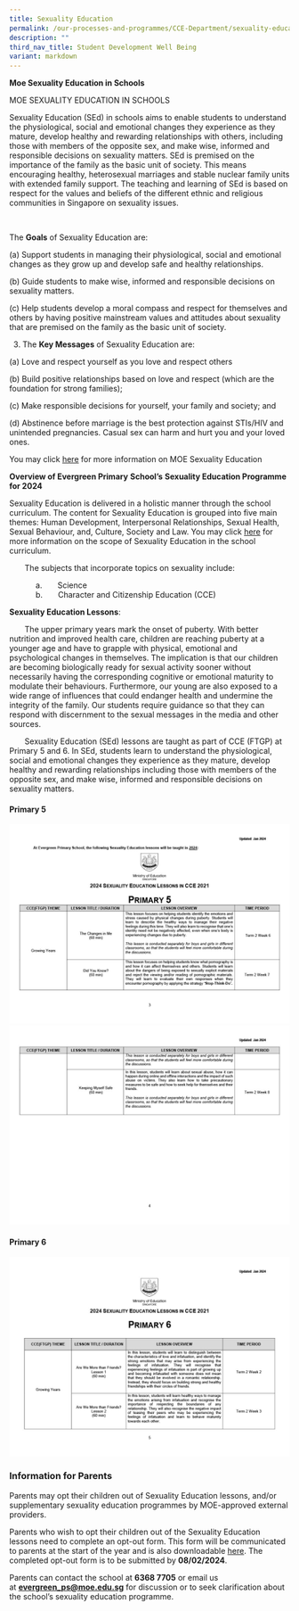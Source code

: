 ```yaml
---
title: Sexuality Education
permalink: /our-processes-and-programmes/CCE-Department/sexuality-education/
description: ""
third_nav_title: Student Development Well Being
variant: markdown
---
```

**Moe Sexuality Education in Schools**

MOE SEXUALITY EDUCATION IN SCHOOLS

Sexuality Education (SEd) in schools aims to enable students to understand the physiological, social and emotional changes they experience as they mature, develop healthy and rewarding relationships with others, including those with members of the opposite sex, and make wise, informed and responsible decisions on sexuality matters. SEd is premised on the importance of the family as the basic unit of society. This means encouraging healthy, heterosexual marriages and stable nuclear family units with extended family support. The teaching and learning of SEd is based on respect for the values and beliefs of the different ethnic and religious communities in Singapore on sexuality issues.

<br>

The **Goals** of Sexuality Education are:

(a) Support students in managing their physiological, social and emotional changes as they grow up and develop safe and healthy relationships. 

(b)	Guide students to make wise, informed and responsible decisions on sexuality matters. 

(c)	Help students develop a moral compass and respect for themselves and others by having positive mainstream values and attitudes about sexuality that are premised on the family as the basic unit of society. 

3.	The **Key Messages** of Sexuality Education are:

(a)	Love and respect yourself as you love and respect others

(b)	Build positive relationships based on love and respect (which are the foundation for strong families);

(c)	Make responsible decisions for yourself, your family and society; and

(d)	Abstinence before marriage is the best protection against STIs/HIV and unintended pregnancies. Casual sex can harm and hurt you and your loved ones.


You may&nbsp;click&nbsp;[here](https://go.gov.sg/moe-sexuality-education)&nbsp;for more information on MOE Sexuality Education  

**Overview of Evergreen Primary**&nbsp;**School’s**&nbsp;**Sexuality Education Programme for 2024**

Sexuality Education is delivered in a holistic manner through the school curriculum.&nbsp;The content for Sexuality Education is grouped into five main themes: Human Development, Interpersonal Relationships, Sexual Health, Sexual Behaviour, and, Culture, Society and Law. You may click&nbsp;[here](https://go.gov.sg/moe-sexuality-education-scope)&nbsp;for more information on the scope of Sexuality Education in the school curriculum.

&nbsp;&nbsp;&nbsp;&nbsp;&nbsp;&nbsp; The subjects that incorporate topics on sexuality include:

&nbsp;&nbsp; &nbsp;&nbsp;&nbsp; &nbsp;&nbsp;&nbsp; &nbsp;a.&nbsp;&nbsp;&nbsp;&nbsp;&nbsp;&nbsp;&nbsp;Science      
&nbsp;&nbsp; &nbsp;&nbsp;&nbsp; &nbsp;&nbsp;&nbsp; &nbsp;b.&nbsp;&nbsp;&nbsp;&nbsp;&nbsp;&nbsp;&nbsp;Character and Citizenship Education (CCE)

  

**Sexuality Education Lessons**:

&nbsp;&nbsp;&nbsp;&nbsp;&nbsp;&nbsp; The upper primary years mark the onset of puberty. With better nutrition and improved health care, children are reaching puberty at a younger age and have to grapple with physical, emotional and psychological changes in themselves. The implication is that our children are becoming biologically ready for sexual activity sooner without necessarily having the corresponding cognitive or emotional maturity to modulate their behaviours. Furthermore, our young are also exposed to a wide range of influences that could endanger health and undermine the integrity of the family. Our students require guidance so that they can respond with discernment to the sexual messages in the media and other sources. 

&nbsp;&nbsp;&nbsp;&nbsp;&nbsp;&nbsp; Sexuality Education (SEd) lessons are taught as part of CCE (FTGP) at Primary 5 and 6. In SEd, students learn to understand the physiological, social and emotional changes they experience as they mature, develop healthy and rewarding relationships including those with members of the opposite sex, and make wise, informed and responsible decisions on sexuality matters. 



#### Primary 5

![](/images/CCE/1706672108905_49799d71_e982_4beb_be58_5647c1abf321_3.jpg)
![](/images/CCE/1706672108905_49799d71_e982_4beb_be58_5647c1abf321_4.jpg)

#### Primary 6

![](/images/CCE/1706672108905_49799d71_e982_4beb_be58_5647c1abf321_5.jpg)

### Information for Parents

 Parents may opt their children out of Sexuality Education lessons, and/or supplementary sexuality education programmes by MOE-approved external providers.

Parents who wish to opt their children out of the Sexuality Education lessons need to complete an opt-out form. This form will be communicated to parents at the start of the year and is also downloadable [here](https://go.gov.sg/sed-opt-out-form-egps2024). The completed opt-out form is to be submitted by **08/02/2024**.

Parents can contact the school at&nbsp;**6368 7705**&nbsp;or email us at&nbsp;**[evergreen_ps@moe.edu.sg](evergreen_ps@moe.edu.sg)**&nbsp;for discussion or to seek clarification about the school’s sexuality education programme.